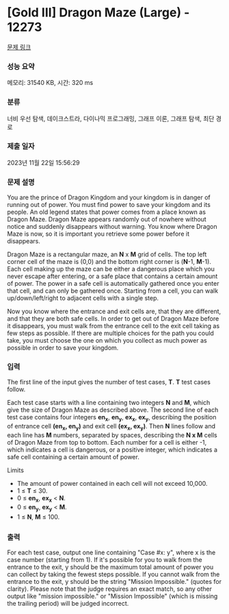 # [Gold III] Dragon Maze (Large) - 12273 

[문제 링크](https://www.acmicpc.net/problem/12273) 

### 성능 요약

메모리: 31540 KB, 시간: 320 ms

### 분류

너비 우선 탐색, 데이크스트라, 다이나믹 프로그래밍, 그래프 이론, 그래프 탐색, 최단 경로

### 제출 일자

2023년 11월 22일 15:56:29

### 문제 설명

<p>You are the prince of Dragon Kingdom and your kingdom is in danger of running out of power. You must find power to save your kingdom and its people. An old legend states that power comes from a place known as Dragon Maze. Dragon Maze appears randomly out of nowhere without notice and suddenly disappears without warning. You know where Dragon Maze is now, so it is important you retrieve some power before it disappears.</p>

<p>Dragon Maze is a rectangular maze, an <strong>N</strong> x <strong>M</strong> grid of cells. The top left corner cell of the maze is (0,0) and the bottom right corner is (<strong>N</strong>-1, <strong>M</strong>-1). Each cell making up the maze can be either a dangerous place which you never escape after entering, or a safe place that contains a certain amount of power. The power in a safe cell is automatically gathered once you enter that cell, and can only be gathered once. Starting from a cell, you can walk up/down/left/right to adjacent cells with a single step.</p>

<p>Now you know where the entrance and exit cells are, that they are different, and that they are both safe cells. In order to get out of Dragon Maze before it disappears, you must walk from the entrance cell to the exit cell taking as few steps as possible. If there are multiple choices for the path you could take, you must choose the one on which you collect as much power as possible in order to save your kingdom.</p>

### 입력 

 <p>The first line of the input gives the number of test cases, <strong>T</strong>. <strong>T</strong> test cases follow.</p>

<p>Each test case starts with a line containing two integers <strong>N</strong> and <strong>M</strong>, which give the size of Dragon Maze as described above. The second line of each test case contains four integers <strong>en</strong><strong><sub>x</sub></strong>, <strong>en</strong><strong><sub>y</sub></strong>, <strong>ex</strong><strong><sub>x</sub></strong>, <strong>ex</strong><strong><sub>y</sub></strong>, describing the position of entrance cell <strong>(en</strong><strong><sub>x</sub></strong><strong>, en</strong><strong><sub>y</sub></strong><strong>)</strong> and exit cell <strong>(ex</strong><strong><sub>x</sub></strong><strong>, ex</strong><strong><sub>y</sub></strong><strong>)</strong>. Then <strong>N</strong> lines follow and each line has <strong>M</strong> numbers, separated by spaces, describing the <strong>N x M</strong> cells of Dragon Maze from top to bottom. Each number for a cell is either -1, which indicates a cell is dangerous, or a positive integer, which indicates a safe cell containing a certain amount of power.</p>

<p>Limits</p>

<ul>
	<li>The amount of power contained in each cell will not exceed 10,000.</li>
	<li>1 ≤ <strong>T</strong> ≤ 30.</li>
	<li>0 ≤ <strong>en</strong><strong><sub>x</sub></strong>, <strong>ex</strong><strong><sub>x</sub></strong> < <strong>N</strong>.</li>
	<li>0 ≤ <strong>en</strong><strong><sub>y</sub></strong>, <strong>ex</strong><strong><sub>y</sub></strong> < <strong>M</strong>.</li>
	<li><span style="line-height:1.6em">1 ≤ </span><strong style="line-height:1.6em">N</strong><span style="line-height:1.6em">, </span><strong style="line-height:1.6em">M</strong><span style="line-height:1.6em"> ≤ 100.</span></li>
</ul>

### 출력 

 <p>For each test case, output one line containing "Case #x: y", where x is the case number (starting from 1). If it's possible for you to walk from the entrance to the exit, y should be the maximum total amount of power you can collect by taking the fewest steps possible. If you cannot walk from the entrance to the exit, y should be the string "Mission Impossible." (quotes for clarity). Please note that the judge requires an exact match, so any other output like "mission impossible." or "Mission Impossible" (which is missing the trailing period) will be judged incorrect.</p>

